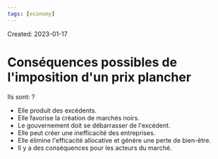 ```yaml
---
tags: [economy] 
---
```

Created: 2023-01-17

# Conséquences possibles de l'imposition d'un prix plancher
Ils sont:
?
- Elle produit des excédents.
- Elle favorise la création de marchés noirs.
- Le gouvernement doit se débarrasser de l'excédent.
- Elle peut créer une inefficacité des entreprises.
- Elle élimine l'efficacité allocative et génère une perte de bien-être.
- Il y a des conséquences pour les acteurs du marché.